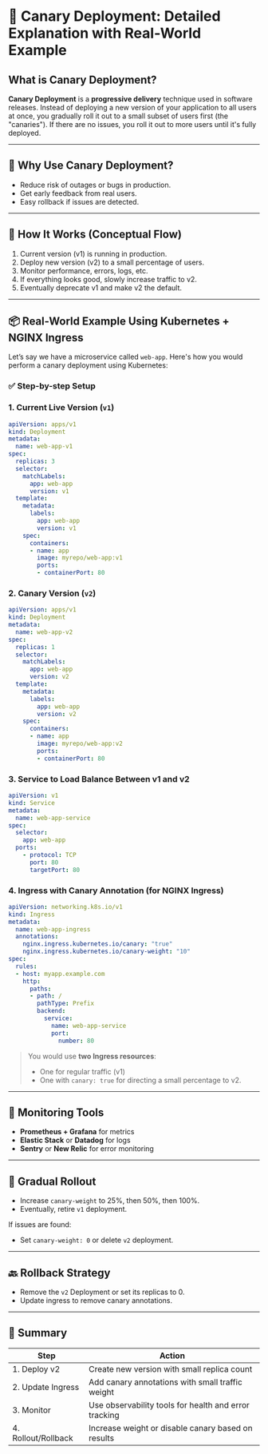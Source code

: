 # 🐤 Canary Deployment: Detailed Explanation with Real-World Example

## What is Canary Deployment?

**Canary Deployment** is a **progressive delivery** technique used in software releases. Instead of deploying a new version of your application to all users at once, you gradually roll it out to a small subset of users first (the "canaries"). If there are no issues, you roll it out to more users until it's fully deployed.

---

## 🎯 Why Use Canary Deployment?

- Reduce risk of outages or bugs in production.
- Get early feedback from real users.
- Easy rollback if issues are detected.

---

## 🔧 How It Works (Conceptual Flow)

1. Current version (v1) is running in production.
2. Deploy new version (v2) to a small percentage of users.
3. Monitor performance, errors, logs, etc.
4. If everything looks good, slowly increase traffic to v2.
5. Eventually deprecate v1 and make v2 the default.

---

## 📦 Real-World Example Using Kubernetes + NGINX Ingress

Let’s say we have a microservice called `web-app`. Here's how you would perform a canary deployment using Kubernetes:

### ✅ Step-by-step Setup

### 1. Current Live Version (`v1`)

```yaml
apiVersion: apps/v1
kind: Deployment
metadata:
  name: web-app-v1
spec:
  replicas: 3
  selector:
    matchLabels:
      app: web-app
      version: v1
  template:
    metadata:
      labels:
        app: web-app
        version: v1
    spec:
      containers:
      - name: app
        image: myrepo/web-app:v1
        ports:
        - containerPort: 80
```

### 2. Canary Version (`v2`)

```yaml
apiVersion: apps/v1
kind: Deployment
metadata:
  name: web-app-v2
spec:
  replicas: 1
  selector:
    matchLabels:
      app: web-app
      version: v2
  template:
    metadata:
      labels:
        app: web-app
        version: v2
    spec:
      containers:
      - name: app
        image: myrepo/web-app:v2
        ports:
        - containerPort: 80
```

### 3. Service to Load Balance Between v1 and v2

```yaml
apiVersion: v1
kind: Service
metadata:
  name: web-app-service
spec:
  selector:
    app: web-app
  ports:
    - protocol: TCP
      port: 80
      targetPort: 80
```

### 4. Ingress with Canary Annotation (for NGINX Ingress)

```yaml
apiVersion: networking.k8s.io/v1
kind: Ingress
metadata:
  name: web-app-ingress
  annotations:
    nginx.ingress.kubernetes.io/canary: "true"
    nginx.ingress.kubernetes.io/canary-weight: "10"
spec:
  rules:
  - host: myapp.example.com
    http:
      paths:
      - path: /
        pathType: Prefix
        backend:
          service:
            name: web-app-service
            port:
              number: 80
```

> You would use **two Ingress resources**:
> - One for regular traffic (v1)
> - One with `canary: true` for directing a small percentage to v2.

---

## 🧪 Monitoring Tools

- **Prometheus + Grafana** for metrics
- **Elastic Stack** or **Datadog** for logs
- **Sentry** or **New Relic** for error monitoring

---

## 🔄 Gradual Rollout

- Increase `canary-weight` to 25%, then 50%, then 100%.
- Eventually, retire `v1` deployment.

If issues are found:

- Set `canary-weight: 0` or delete `v2` deployment.

---

## 🔙 Rollback Strategy

- Remove the `v2` Deployment or set its replicas to 0.
- Update ingress to remove canary annotations.

---

## 🧵 Summary

| Step            | Action                                                |
|-----------------|-------------------------------------------------------|
| 1. Deploy v2    | Create new version with small replica count           |
| 2. Update Ingress | Add canary annotations with small traffic weight   |
| 3. Monitor      | Use observability tools for health and error tracking |
| 4. Rollout/Rollback | Increase weight or disable canary based on results |